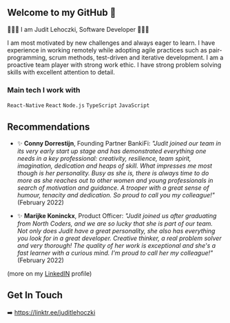 ## Welcome to my GitHub 👋
👩🏻‍💻 I am Judit Lehoczki, Software Developer 👩🏻‍💻

I am most motivated by new challenges and always eager to learn. I have experience in working remotely while adopting agile practices such as pair-programming, scrum methods, test-driven and iterative development.
I am a proactive team player with strong work ethic. I have strong problem solving skills with excellent attention to detail.

### Main tech I work with
`React-Native` `React` `Node.js` `TypeScript` `JavaScript`

## Recommendations

- ✨ **Conny Dorrestijn**, Founding Partner BankiFi: *"Judit joined our team in its very early start up stage and has demonstrated everything one needs in a key professional: creativity, resilience, team spirit, imagination, dedication and heaps of skill. What impresses me most though is her personality. Busy as she is, there is always time to do more as she reaches out to other women and young professionals in search of motivation and guidance. A trooper with a great sense of humour, tenacity and dedication. So proud to call you my colleague!"* (February 2022)

- ✨ **Marijke Koninckx**, Product Officer: *"Judit joined us after graduating from North Coders, and we are so lucky that she is part of our team. Not only does Judit have a great personality, she also has everything you look for in a great developer. Creative thinker, a real problem solver and very thorough! The quality of her work is exceptional and she's a fast learner with a curious mind. I'm proud to call her my colleague!"* (February 2022)

(more on my [LinkedIN](https://www.linkedin.com/in/juditlehoczki/) profile)

## Get In Touch
➡️ https://linktr.ee/juditlehoczki
